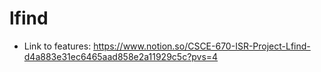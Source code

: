 # lfind

- Link to features: https://www.notion.so/CSCE-670-ISR-Project-Lfind-d4a883e31ec6465aad858e2a11929c5c?pvs=4